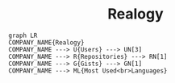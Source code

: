 <h1 align="center">Realogy</h1>

```mermaid
graph LR
COMPANY_NAME{Realogy}
COMPANY_NAME ---> U{Users} ---> UN[3]
COMPANY_NAME ---> R{Repositories} ---> RN[1]
COMPANY_NAME ---> G{Gists} ---> GN[1]
COMPANY_NAME ---> ML{Most Used<br>Languages}
```
